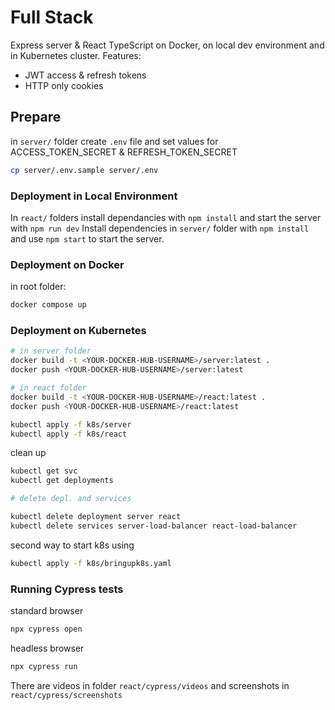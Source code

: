 # Full Stack

Express server & React TypeScript on Docker, on local dev environment and in Kubernetes cluster. 
Features: 
- JWT access & refresh tokens 
- HTTP only cookies

## Prepare

in `server/` folder create `.env` file  and set values for ACCESS_TOKEN_SECRET & REFRESH_TOKEN_SECRET

```sh
cp server/.env.sample server/.env
```

### Deployment in Local Environment

In `react/` folders install dependancies with `npm install` and start the server with `npm run dev` 
Install dependencies in `server/` folder with `npm install` and use `npm start` to start the server. 

### Deployment on Docker

in root folder:

```sh
docker compose up
```

### Deployment on Kubernetes

```sh
# in server folder
docker build -t <YOUR-DOCKER-HUB-USERNAME>/server:latest .
docker push <YOUR-DOCKER-HUB-USERNAME>/server:latest

# in react folder
docker build -t <YOUR-DOCKER-HUB-USERNAME>/react:latest .
docker push <YOUR-DOCKER-HUB-USERNAME>/react:latest

kubectl apply -f k8s/server
kubectl apply -f k8s/react
```

clean up

```sh
kubectl get svc
kubectl get deployments

# delete depl. and services

kubectl delete deployment server react
kubectl delete services server-load-balancer react-load-balancer
```

second way to start k8s using 

```sh
kubectl apply -f k8s/bringupk8s.yaml
```

### Running Cypress tests

standard browser
```sh
npx cypress open
```

headless browser
```sh
npx cypress run
```

There are videos in folder `react/cypress/videos` and screenshots in `react/cypress/screenshots` 
